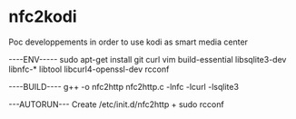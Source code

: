 # nfc2kodi
Poc developpements in order to use kodi as smart media center

----ENV-----
sudo apt-get install git curl vim build-essential libsqlite3-dev libnfc-* libtool libcurl4-openssl-dev rcconf

----BUILD----
g++ -o nfc2http nfc2http.c -lnfc -lcurl -lsqlite3

---AUTORUN---
Create /etc/init.d/nfc2http + sudo rcconf
